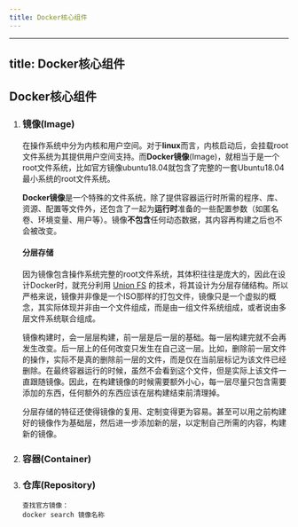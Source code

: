 ```yaml
---
title: Docker核心组件
---
```


---
title: Docker核心组件
---

## Docker核心组件

1. ### 镜像(Image)

   在操作系统中分为内核和用户空间。对于**linux**而言，内核启动后，会挂载root文件系统为其提供用户空间支持。而**Docker镜像**(Image)，就相当于是一个root文件系统，比如官方镜像ubuntu18.04就包含了完整的一套Ubuntu18.04最小系统的root文件系统。

   **Docker镜像**是一个特殊的文件系统，除了提供容器运行时所需的程序、库、资源、配置等文件外，还包含了一起为**运行时**准备的一些配置参数（如匿名卷、环境变量、用户等）。镜像**不包含**任何动态数据，其内容再构建之后也不会被改变。

   #### 分层存储

   因为镜像包含操作系统完整的root文件系统，其体积往往是庞大的，因此在设计Docker时，就充分利用 [Union FS](https://en.wikipedia.org/wiki/Union_mount) 的技术，将其设计为分层存储结构。所以严格来说，镜像并非像是一个ISO那样的打包文件，镜像只是一个虚拟的概念，其实际体现并非由一个文件组成，而是由一组文件系统组成，或者说由多层文件系统联合组成。

   镜像构建时，会一层层构建，前一层是后一层的基础。每一层构建完就不会再发生改变。后一层上的任何改变只发生在自己这一层。比如，删除前一层文件的操作，实际不是真的删除前一层的文件，而是仅在当前层标记为该文件已经删除。在最终容器运行的时候，虽然不会看到这个文件，但是实际上该文件一直跟随镜像。因此，在构建镜像的时候需要额外小心，每一层尽量只包含需要添加的东西，任何额外的东西应该在层构建结束前清理掉。

   分层存储的特征还使得镜像的复用、定制变得更为容易。甚至可以用之前构建好的镜像作为基础层，然后进一步添加新的层，以定制自己所需的内容，构建新的镜像。

2. ### 容器(Container)

3. ### 仓库(Repository)

   ```
   查找官方镜像：
   docker search 镜像名称
   
   ```

   